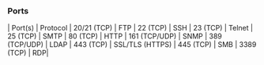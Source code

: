 ### Ports

| Port(s) |	Protocol
| 20/21 (TCP) |	FTP
| 22 (TCP) |	SSH
| 23 (TCP) |	Telnet
| 25 (TCP) |	SMTP
| 80 (TCP) 	| HTTP
| 161 (TCP/UDP) |	SNMP
| 389 (TCP/UDP) |	LDAP
| 443 (TCP) |	SSL/TLS (HTTPS)
| 445 (TCP) |	SMB
| 3389 (TCP) |	RDP| 